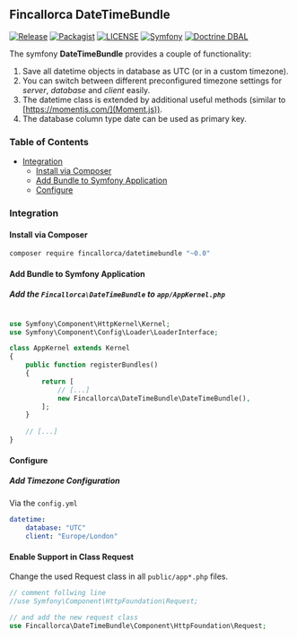 ## Fincallorca DateTimeBundle

[![Release](https://img.shields.io/badge/Release-0.0.13-blue.svg?style=flat)](https://github.com/Fincallorca/DateTimeBundle/releases/tag/0.0.13)
[![Packagist](https://img.shields.io/badge/Packagist-0.0.13-blue.svg?style=flat)](https://packagist.org/packages/fincallorca/datetimebundle)
[![LICENSE](https://img.shields.io/badge/License-MIT-blue.svg?style=flat)](LICENSE)
[![Symfony](https://img.shields.io/badge/Symfony-≥3-red.svg?style=flat)](https://symfony.com/)
[![Doctrine DBAL](https://img.shields.io/badge/Doctrine_DBAL-≥2.5-red.svg?style=flat)](https://github.com/doctrine/dbal)


The symfony **DateTimeBundle** provides a couple of functionality:
1. Save all datetime objects in database as UTC (or in a custom timezone).
2. You can switch between different preconfigured timezone settings for *server*, *database* and *client* easily.
3. The datetime class is extended by additional useful methods (similar to [https://momentjs.com/](Moment.js)).
4. The database column type date can be used as primary key.

### Table of Contents

* [Integration](#integration)
  * [Install via Composer](#install-via-composer)
  * [Add Bundle to Symfony Application](#add-bundle-to-symfony-application)
  * [Configure](#add-bundle-to-symfony-application)

### Integration

#### Install via Composer

```bash
composer require fincallorca/datetimebundle "~0.0"
```

#### Add Bundle to Symfony Application

##### Add the `Fincallorca\DateTimeBundle` to `app/AppKernel.php`

```php

use Symfony\Component\HttpKernel\Kernel;
use Symfony\Component\Config\Loader\LoaderInterface;

class AppKernel extends Kernel
{
    public function registerBundles()
    {
        return [
            // [...]
            new Fincallorca\DateTimeBundle\DateTimeBundle(),
        ];
    }
    
    // [...]
}
```

#### Configure

##### Add Timezone Configuration

Via the `config.yml`

```yaml
datetime:
    database: "UTC"
    client: "Europe/London"
```

#### Enable Support in Class Request

Change the used Request class in all `public/app*.php` files.

```php
// comment follwing line
//use Symfony\Component\HttpFoundation\Request;

// and add the new request class
use Fincallorca\DateTimeBundle\Component\HttpFoundation\Request;
```